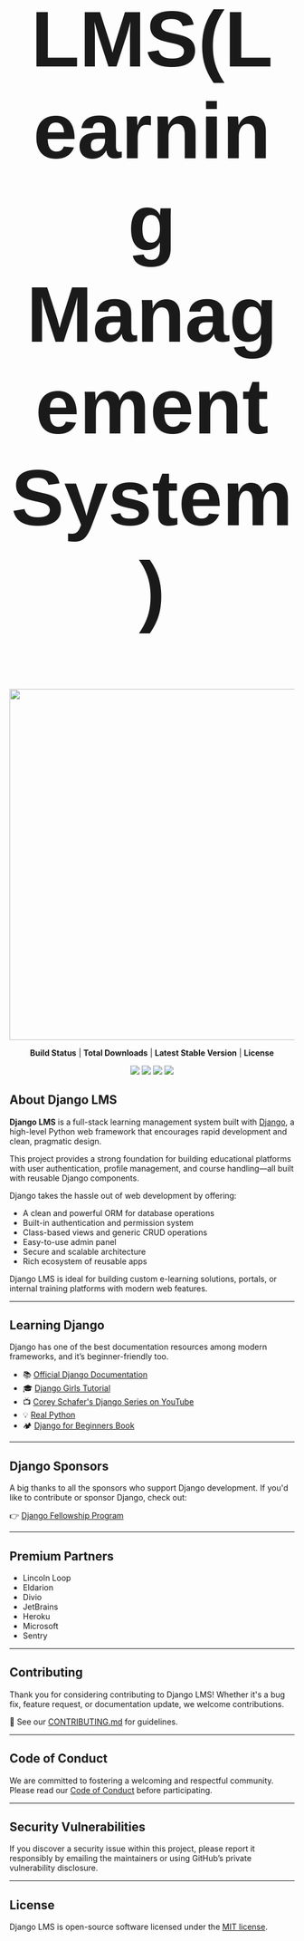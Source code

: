 <p align="center">
<h1 style="font-size:10em; font-family:Arial, sans-serif;" align = "center" >LMS(Learning Management System) </h1>
  <div align ="center">
  <img src="https://static.djangoproject.com/img/logos/django-logo-positive.svg" width="620" />
  </div>
</p>

<p align="center">
  <b href="https://img.shields.io/badge/build-passing-brightgreen">Build Status</b> |
  <b href="https://img.shields.io/badge/downloads-10k-blue">Total Downloads</b> |
  <b href="https://img.shields.io/badge/version-1.0.0-blueviolet">Latest Stable Version</b> |
  <b href="https://img.shields.io/badge/license-MIT-lightgrey">License</b>
</p>

<p align="center">
  <img src="https://img.shields.io/badge/build-passing-brightgreen" />
  <img src="https://img.shields.io/badge/downloads-10k-blue" />
  <img src="https://img.shields.io/badge/version-1.0.0-blueviolet" />
  <img src="https://img.shields.io/badge/license-MIT-lightgrey" />
</p>


<!-- 
| Build Status | Total Downloads | Latest Stable Version | License |
|--------------|------------------|------------------------|---------|
| ![Build](https://img.shields.io/badge/build-passing-brightgreen) | ![Downloads](https://img.shields.io/badge/downloads-10k-blue) | ![Version](https://img.shields.io/badge/version-1.0.0-blueviolet) | ![License](https://img.shields.io/badge/license-MIT-lightgrey) |

--- -->

## About Django LMS

**Django LMS** is a full-stack learning management system built with [Django](https://www.djangoproject.com/), a high-level Python web framework that encourages rapid development and clean, pragmatic design.

This project provides a strong foundation for building educational platforms with user authentication, profile management, and course handling—all built with reusable Django components.

Django takes the hassle out of web development by offering:

- A clean and powerful ORM for database operations
- Built-in authentication and permission system
- Class-based views and generic CRUD operations
- Easy-to-use admin panel
- Secure and scalable architecture
- Rich ecosystem of reusable apps

Django LMS is ideal for building custom e-learning solutions, portals, or internal training platforms with modern web features.

---

## Learning Django

Django has one of the best documentation resources among modern frameworks, and it’s beginner-friendly too.

- 📚 [Official Django Documentation](https://docs.djangoproject.com/en/stable/)
- 🎓 [Django Girls Tutorial](https://tutorial.djangogirls.org/)
- 📺 [Corey Schafer's Django Series on YouTube](https://www.youtube.com/playlist?list=PL-osiE80TeTt2d9bfVyTiXJA-UTHn6WwU)
- 💡 [Real Python](https://realpython.com/tutorials/django/)
- 🏕️ [Django for Beginners Book](https://djangoforbeginners.com/)

---

## Django Sponsors

A big thanks to all the sponsors who support Django development. If you'd like to contribute or sponsor Django, check out:

👉 [Django Fellowship Program](https://www.djangoproject.com/fundraising/)

---

## Premium Partners

- Lincoln Loop  
- Eldarion  
- Divio  
- JetBrains  
- Heroku  
- Microsoft  
- Sentry

---

## Contributing

Thank you for considering contributing to Django LMS! Whether it's a bug fix, feature request, or documentation update, we welcome contributions.

📄 See our [CONTRIBUTING.md](CONTRIBUTING.md) for guidelines.

---

## Code of Conduct

We are committed to fostering a welcoming and respectful community. Please read our [Code of Conduct](CODE_OF_CONDUCT.md) before participating.

---

## Security Vulnerabilities

If you discover a security issue within this project, please report it responsibly by emailing the maintainers or using GitHub’s private vulnerability disclosure.

---

## License

Django LMS is open-source software licensed under the [MIT license](LICENSE).
